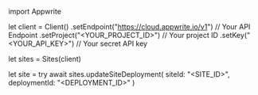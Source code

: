 import Appwrite

let client = Client()
    .setEndpoint("https://cloud.appwrite.io/v1") // Your API Endpoint
    .setProject("<YOUR_PROJECT_ID>") // Your project ID
    .setKey("<YOUR_API_KEY>") // Your secret API key

let sites = Sites(client)

let site = try await sites.updateSiteDeployment(
    siteId: "<SITE_ID>",
    deploymentId: "<DEPLOYMENT_ID>"
)

